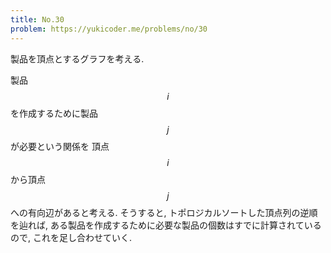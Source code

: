 ```yaml
---
title: No.30
problem: https://yukicoder.me/problems/no/30
---
```

製品を頂点とするグラフを考える.

製品 $$ i $$ を作成するために製品 $$ j $$ が必要という関係を 頂点 $$ i $$ から頂点 $$ j $$ への有向辺があると考える. そうすると, トポロジカルソートした頂点列の逆順を辿れば, ある製品を作成するために必要な製品の個数はすでに計算されているので, これを足し合わせていく.

